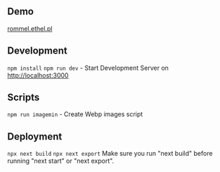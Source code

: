 ## Demo
[rommel.ethel.pl](http://rommel.ethel.pl)

## Development
`npm install`
`npm run dev` - Start Development Server on [http://localhost:3000](http://localhost:3000)

## Scripts
`npm run imagemin` - Create Webp images script

## Deployment
`npx next build`
`npx next export`
Make sure you run "next build" before running "next start" or "next export".
